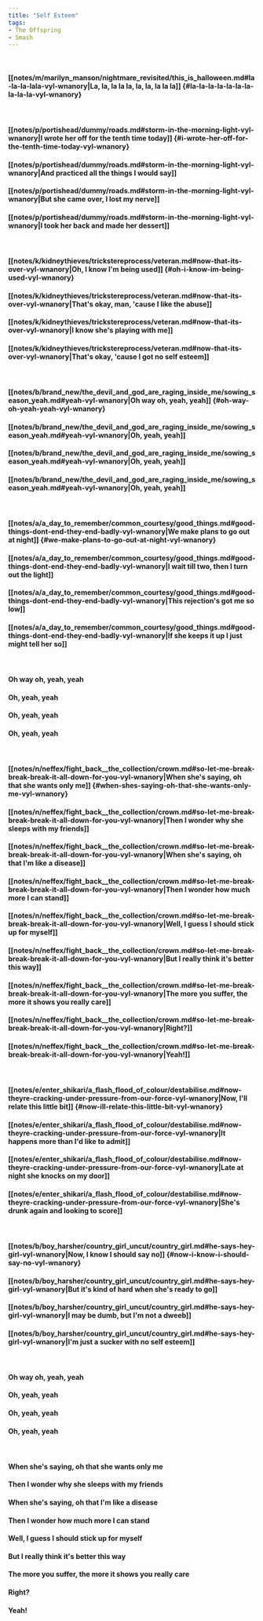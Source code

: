```yaml
---
title: "Self Esteem"
tags:
- The Offspring
- Smash
---
```

&nbsp;
#### [[notes/m/marilyn_manson/nightmare_revisited/this_is_halloween.md#la-la-la-lala-vyl-wnanory|La, la, la la la, la, la, la la la]] {#la-la-la-la-la-la-la-la-la-la-vyl-wnanory}
&nbsp;
#### [[notes/p/portishead/dummy/roads.md#storm-in-the-morning-light-vyl-wnanory|I wrote her off for the tenth time today]] {#i-wrote-her-off-for-the-tenth-time-today-vyl-wnanory}
#### [[notes/p/portishead/dummy/roads.md#storm-in-the-morning-light-vyl-wnanory|And practiced all the things I would say]]
#### [[notes/p/portishead/dummy/roads.md#storm-in-the-morning-light-vyl-wnanory|But she came over, I lost my nerve]]
#### [[notes/p/portishead/dummy/roads.md#storm-in-the-morning-light-vyl-wnanory|I took her back and made her dessert]]
&nbsp;
#### [[notes/k/kidneythieves/trickstereprocess/veteran.md#now-that-its-over-vyl-wnanory|Oh, I know I'm being used]] {#oh-i-know-im-being-used-vyl-wnanory}
#### [[notes/k/kidneythieves/trickstereprocess/veteran.md#now-that-its-over-vyl-wnanory|That's okay, man, 'cause I like the abuse]]
#### [[notes/k/kidneythieves/trickstereprocess/veteran.md#now-that-its-over-vyl-wnanory|I know she's playing with me]]
#### [[notes/k/kidneythieves/trickstereprocess/veteran.md#now-that-its-over-vyl-wnanory|That's okay, 'cause I got no self esteem]]
&nbsp;
#### [[notes/b/brand_new/the_devil_and_god_are_raging_inside_me/sowing_season_yeah.md#yeah-vyl-wnanory|Oh way oh, yeah, yeah]] {#oh-way-oh-yeah-yeah-vyl-wnanory}
#### [[notes/b/brand_new/the_devil_and_god_are_raging_inside_me/sowing_season_yeah.md#yeah-vyl-wnanory|Oh, yeah, yeah]]
#### [[notes/b/brand_new/the_devil_and_god_are_raging_inside_me/sowing_season_yeah.md#yeah-vyl-wnanory|Oh, yeah, yeah]]
#### [[notes/b/brand_new/the_devil_and_god_are_raging_inside_me/sowing_season_yeah.md#yeah-vyl-wnanory|Oh, yeah, yeah]]
&nbsp;
#### [[notes/a/a_day_to_remember/common_courtesy/good_things.md#good-things-dont-end-they-end-badly-vyl-wnanory|We make plans to go out at night]] {#we-make-plans-to-go-out-at-night-vyl-wnanory}
#### [[notes/a/a_day_to_remember/common_courtesy/good_things.md#good-things-dont-end-they-end-badly-vyl-wnanory|I wait till two, then I turn out the light]]
#### [[notes/a/a_day_to_remember/common_courtesy/good_things.md#good-things-dont-end-they-end-badly-vyl-wnanory|This rejection's got me so low]]
#### [[notes/a/a_day_to_remember/common_courtesy/good_things.md#good-things-dont-end-they-end-badly-vyl-wnanory|If she keeps it up I just might tell her so]]
&nbsp;
#### Oh way oh, yeah, yeah
#### Oh, yeah, yeah
#### Oh, yeah, yeah
#### Oh, yeah, yeah
&nbsp;
#### [[notes/n/neffex/fight_back__the_collection/crown.md#so-let-me-break-break-break-it-all-down-for-you-vyl-wnanory|When she's saying, oh that she wants only me]] {#when-shes-saying-oh-that-she-wants-only-me-vyl-wnanory}
#### [[notes/n/neffex/fight_back__the_collection/crown.md#so-let-me-break-break-break-it-all-down-for-you-vyl-wnanory|Then I wonder why she sleeps with my friends]]
#### [[notes/n/neffex/fight_back__the_collection/crown.md#so-let-me-break-break-break-it-all-down-for-you-vyl-wnanory|When she's saying, oh that I'm like a disease]]
#### [[notes/n/neffex/fight_back__the_collection/crown.md#so-let-me-break-break-break-it-all-down-for-you-vyl-wnanory|Then I wonder how much more I can stand]]
#### [[notes/n/neffex/fight_back__the_collection/crown.md#so-let-me-break-break-break-it-all-down-for-you-vyl-wnanory|Well, I guess I should stick up for myself]]
#### [[notes/n/neffex/fight_back__the_collection/crown.md#so-let-me-break-break-break-it-all-down-for-you-vyl-wnanory|But I really think it's better this way]]
#### [[notes/n/neffex/fight_back__the_collection/crown.md#so-let-me-break-break-break-it-all-down-for-you-vyl-wnanory|The more you suffer, the more it shows you really care]]
#### [[notes/n/neffex/fight_back__the_collection/crown.md#so-let-me-break-break-break-it-all-down-for-you-vyl-wnanory|Right?]]
#### [[notes/n/neffex/fight_back__the_collection/crown.md#so-let-me-break-break-break-it-all-down-for-you-vyl-wnanory|Yeah!]]
&nbsp;
#### [[notes/e/enter_shikari/a_flash_flood_of_colour/destabilise.md#now-theyre-cracking-under-pressure-from-our-force-vyl-wnanory|Now, I'll relate this little bit]] {#now-ill-relate-this-little-bit-vyl-wnanory}
#### [[notes/e/enter_shikari/a_flash_flood_of_colour/destabilise.md#now-theyre-cracking-under-pressure-from-our-force-vyl-wnanory|It happens more than I'd like to admit]]
#### [[notes/e/enter_shikari/a_flash_flood_of_colour/destabilise.md#now-theyre-cracking-under-pressure-from-our-force-vyl-wnanory|Late at night she knocks on my door]]
#### [[notes/e/enter_shikari/a_flash_flood_of_colour/destabilise.md#now-theyre-cracking-under-pressure-from-our-force-vyl-wnanory|She's drunk again and looking to score]]
&nbsp;
#### [[notes/b/boy_harsher/country_girl_uncut/country_girl.md#he-says-hey-girl-vyl-wnanory|Now, I know I should say no]] {#now-i-know-i-should-say-no-vyl-wnanory}
#### [[notes/b/boy_harsher/country_girl_uncut/country_girl.md#he-says-hey-girl-vyl-wnanory|But it's kind of hard when she's ready to go]]
#### [[notes/b/boy_harsher/country_girl_uncut/country_girl.md#he-says-hey-girl-vyl-wnanory|I may be dumb, but I'm not a dweeb]]
#### [[notes/b/boy_harsher/country_girl_uncut/country_girl.md#he-says-hey-girl-vyl-wnanory|I'm just a sucker with no self esteem]]
&nbsp;
#### Oh way oh, yeah, yeah
#### Oh, yeah, yeah
#### Oh, yeah, yeah
#### Oh, yeah, yeah
&nbsp;
#### When she's saying, oh that she wants only me
#### Then I wonder why she sleeps with my friends
#### When she's saying, oh that I'm like a disease
#### Then I wonder how much more I can stand
#### Well, I guess I should stick up for myself
#### But I really think it's better this way
#### The more you suffer, the more it shows you really care
#### Right?
#### Yeah!
